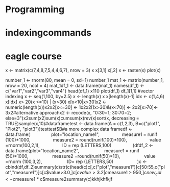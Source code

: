 # Programming

# indexingcommands
# eagle course
x <- matrix(c(7,4,8,7,5,4,4,6,7), nrow = 3)
x
x[3,1]
x[,2]
x <- raster(x)
plot(x)

number_1 <- rnorm(80, mean = 0, sd=1)
number_1
mat_1 <- matrix(number_1, nrow = 20, ncol = 4)
mat_1df_1 <- data.frame(mat_1)
names(df_1) <- c("var1","var2","var3","var4")
head(df_1)
x11()
plot(df_1)
df_1[1,1]
#vector indexing
x <- seq(1,100, by=2.5)
x <- length(x)
x
x[length(x)-1]
idx <- c(1,4,6)
x[idx]
x> 20(x <=10) | (x>30)
x[x<10|x>30]x2 <- numeric(length(x))x2x2[x<=30] <- 1x2x2[(x>30)&(x<70)] <- 2x2[x>70]<- 3x2#alternative approachx2 <- recode(x, "0:30=1; 30:70=2; else=3")x2sum(x2)sum(x)cumsum(x)rev(x)sort(x, decreasing = TRUE)sample(x,10)#dataframetest <- data.frame(A = c(1,2,3), B=c("plot1", "Plot2", "plot3"))testtest$B#a more complex data framedf <- data.frame(                 plot="location_name1",                  measure1 = runif (100)*1000,                  measure2 = round(runif(100)*100),                  value =rnorm(100,2,1),                  ID = rep (LETTERS,100)                 )dfdf_2 <- data.frame(plot="location_name2",                    measure1 = runif (50)*1000,                   measure2 =round(runif(50)*10),                   value =rnorm (100,3,2),                    ID= rep (LETTERS,50)                   )c <- cbind(df,df_2)summary(c)str(c)head(c)c[,c("plot","measure1")]c[50:55,c("plot","measure1")]c[c$value>3.0,]c[c$value > 3.2 | c$measure1 > 950,]c$new_col <- c$measure1 * c$measure2summary(c)kkhjkhfkjf 
